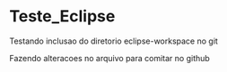 # Teste_Eclipse

Testando inclusao do diretorio eclipse-workspace no git

Fazendo alteracoes no arquivo para comitar no github
